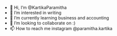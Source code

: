 - 👋 Hi, I’m @KartikaParamitha
- 👀 I’m interested in writing
- 🌱 I’m currently learning business and accounting
- 💞️ I’m looking to collaborate on :) 
- 📫 How to reach me instagram @paramitha.kartika

<!---
KartikaParamitha/KartikaParamitha is a ✨ special ✨ repository because its `README.md` (this file) appears on your GitHub profile.
You can click the Preview link to take a look at your changes.
--->
